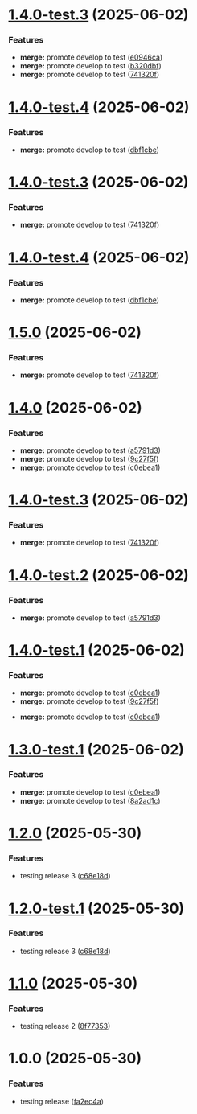 # [1.4.0-test.3](https://github.com/mckeea/repo-final/compare/v1.4.0-test.2...v1.4.0-test.3) (2025-06-02)


### Features

* **merge:** promote develop to test ([e0946ca](https://github.com/mckeea/repo-final/commit/e0946ca924fac9165e053c04acd761007b51ccad))
* **merge:** promote develop to test ([b320dbf](https://github.com/mckeea/repo-final/commit/b320dbfa4161506646e47696da92e453a4d0da2d))
* **merge:** promote develop to test ([741320f](https://github.com/mckeea/repo-final/commit/741320fd0aa6a96f439091d8995e4820a61930d0))

# [1.4.0-test.4](https://github.com/mckeea/repo-final/compare/v1.4.0-test.3...v1.4.0-test.4) (2025-06-02)


### Features

* **merge:** promote develop to test ([dbf1cbe](https://github.com/mckeea/repo-final/commit/dbf1cbe9a72e52d1d512418f201a83a26ea64aee))

# [1.4.0-test.3](https://github.com/mckeea/repo-final/compare/v1.4.0-test.2...v1.4.0-test.3) (2025-06-02)

### Features

- **merge:** promote develop to test ([741320f](https://github.com/mckeea/repo-final/commit/741320fd0aa6a96f439091d8995e4820a61930d0))

# [1.4.0-test.4](https://github.com/mckeea/repo-final/compare/v1.4.0-test.3...v1.4.0-test.4) (2025-06-02)

### Features

- **merge:** promote develop to test ([dbf1cbe](https://github.com/mckeea/repo-final/commit/dbf1cbe9a72e52d1d512418f201a83a26ea64aee))

# [1.5.0](https://github.com/mckeea/repo-final/compare/v1.4.0...v1.5.0) (2025-06-02)

### Features

- **merge:** promote develop to test ([741320f](https://github.com/mckeea/repo-final/commit/741320fd0aa6a96f439091d8995e4820a61930d0))

# [1.4.0](https://github.com/mckeea/repo-final/compare/v1.3.0...v1.4.0) (2025-06-02)

### Features

- **merge:** promote develop to test ([a5791d3](https://github.com/mckeea/repo-final/commit/a5791d3451da8935b50faab4b3b0544b2b14628d))
- **merge:** promote develop to test ([9c27f5f](https://github.com/mckeea/repo-final/commit/9c27f5f7e3d7550117f9dda89bde5ff77836e966))
- **merge:** promote develop to test ([c0ebea1](https://github.com/mckeea/repo-final/commit/c0ebea1527bf333aec0c9f5ba1381f1ac3c83074))

# [1.4.0-test.3](https://github.com/mckeea/repo-final/compare/v1.4.0-test.2...v1.4.0-test.3) (2025-06-02)

### Features

- **merge:** promote develop to test ([741320f](https://github.com/mckeea/repo-final/commit/741320fd0aa6a96f439091d8995e4820a61930d0))

# [1.4.0-test.2](https://github.com/mckeea/repo-final/compare/v1.4.0-test.1...v1.4.0-test.2) (2025-06-02)

### Features

- **merge:** promote develop to test ([a5791d3](https://github.com/mckeea/repo-final/commit/a5791d3451da8935b50faab4b3b0544b2b14628d))

# [1.4.0-test.1](https://github.com/mckeea/repo-final/compare/v1.3.0...v1.4.0-test.1) (2025-06-02)

### Features

- **merge:** promote develop to test ([c0ebea1](https://github.com/mckeea/repo-final/commit/c0ebea1527bf333aec0c9f5ba1381f1ac3c83074))
- **merge:** promote develop to test ([9c27f5f](https://github.com/mckeea/repo-final/commit/9c27f5f7e3d7550117f9dda89bde5ff77836e966))

* **merge:** promote develop to test ([c0ebea1](https://github.com/mckeea/repo-final/commit/c0ebea1527bf333aec0c9f5ba1381f1ac3c83074))

# [1.3.0-test.1](https://github.com/mckeea/repo-final/compare/v1.2.0...v1.3.0-test.1) (2025-06-02)

### Features

- **merge:** promote develop to test ([c0ebea1](https://github.com/mckeea/repo-final/commit/c0ebea1527bf333aec0c9f5ba1381f1ac3c83074))
- **merge:** promote develop to test ([8a2ad1c](https://github.com/mckeea/repo-final/commit/8a2ad1ce3dbd5e26760c7123d0849347d4a478cb))

# [1.2.0](https://github.com/mckeea/repo-final/compare/v1.1.0...v1.2.0) (2025-05-30)

### Features

- testing release 3 ([c68e18d](https://github.com/mckeea/repo-final/commit/c68e18d77ed2a4ce3297c5457202a8bda46c6184))

# [1.2.0-test.1](https://github.com/mckeea/repo-final/compare/v1.1.0...v1.2.0-test.1) (2025-05-30)

### Features

- testing release 3 ([c68e18d](https://github.com/mckeea/repo-final/commit/c68e18d77ed2a4ce3297c5457202a8bda46c6184))

# [1.1.0](https://github.com/mckeea/repo-final/compare/v1.0.0...v1.1.0) (2025-05-30)

### Features

- testing release 2 ([8f77353](https://github.com/mckeea/repo-final/commit/8f77353172e01eafc94e401e2cb7197bc6552281))

# 1.0.0 (2025-05-30)

### Features

- testing release ([fa2ec4a](https://github.com/mckeea/repo-final/commit/fa2ec4a084c73229ad50a7bb7336d6df93b4de27))
